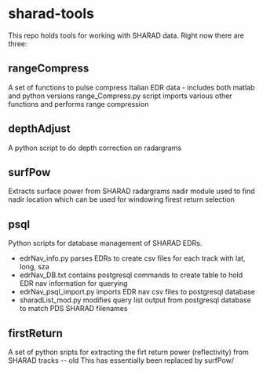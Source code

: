 # sharad-tools #

This repo holds tools for working with SHARAD data. Right now there are three:
 
 ## rangeCompress
 A set of functions to pulse compress Italian EDR data - includes both matlab and python versions
 range_Compress.py script imports various other functions and performs range compression
 
 ## depthAdjust
 A python script to do depth correction on radargrams
 
 ## surfPow
 Extracts surface power from SHARAD radargrams
 nadir module used to find nadir location which can be used for windowing firest return selection
 
 ## psql
 Python scripts for database management of SHARAD EDRs. 
* edrNav_info.py parses EDRs to create csv files for each track with lat, long, sza
* edrNav_DB.txt contains postgresql commands to create table to hold EDR nav information for querying
* edrNav_psql_import.py imports EDR nav csv files to postgresql database
* sharadList_mod.py modifies query list output from postgresql database to match PDS SHARAD filenames
 
 ## firstReturn
 A set of python sripts for extracting the firt return power (reflectivity) from SHARAD tracks -- old
 This has essentially been replaced by surfPow/
